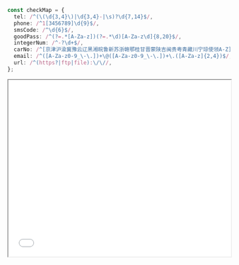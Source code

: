 ```ts
const checkMap = {
  tel: /^(\(\d{3,4}\)|\d{3,4}-|\s)?\d{7,14}$/,
  phone: /^1[3456789]\d{9}$/,
  smsCode: /^\d{6}$/,
  goodPass: /^(?=.*[A-Za-z])(?=.*\d)[A-Za-z\d]{8,20}$/,
  integerNum: /^-?\d+$/,
  carNo: /^[京津沪渝冀豫云辽黑湘皖鲁新苏浙赣鄂桂甘晋蒙陕吉闽贵粤青藏川宁琼使领A-Z]{1}[A-Z]{1}[A-Z0-9]{4}[A-Z0-9挂学警港澳]{1}$/,
  email: /^([A-Za-z0-9_\-\.])+\@([A-Za-z0-9_\-\.])+\.([A-Za-z]{2,4})$/,
  url: /^(https?|ftp|file):\/\//,
};
```

<iframe src="./root/javascript/common_form_validation_demo.html" width="100%" height="400"></iframe>
